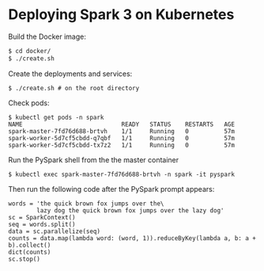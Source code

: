# Deploying Spark 3 on Kubernetes

Build the Docker image:

```sh
$ cd docker/
$ ./create.sh
```

Create the deployments and services:

```
$ ./create.sh # on the root directory
```

Check pods:

```
$ kubectl get pods -n spark
NAME                            READY   STATUS    RESTARTS   AGE
spark-master-7fd76d688-brtvh    1/1     Running   0          57m
spark-worker-5d7cf5cbdd-q7qbf   1/1     Running   0          57m
spark-worker-5d7cf5cbdd-tx7z2   1/1     Running   0          57m
```

Run the PySpark shell from the the master container

```
$ kubectl exec spark-master-7fd76d688-brtvh -n spark -it pyspark

```

Then run the following code after the PySpark prompt appears:

```
words = 'the quick brown fox jumps over the\
        lazy dog the quick brown fox jumps over the lazy dog'
sc = SparkContext()
seq = words.split()
data = sc.parallelize(seq)
counts = data.map(lambda word: (word, 1)).reduceByKey(lambda a, b: a + b).collect()
dict(counts)
sc.stop()
```
